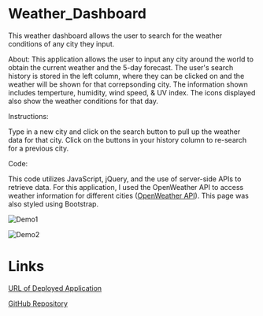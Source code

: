 # Weather_Dashboard
This weather dashboard allows the user to search for the weather conditions of any city they input.

About:
This application allows the user to input any city around the world to obtain the current weather and the 5-day forecast. The user's search history is stored in the left column, where they can be clicked on and the weather will be shown for that correpsonding city. The information shown includes temperture, humidity, wind speed, & UV index. The icons displayed also show the weather conditions for that day. 

Instructions:

Type in a new city and click on the search button to pull up the weather data for that city. Click on the buttons in your history column to re-search for a previous city. 

Code: 

This code utilizes JavaScript, jQuery, and the use of server-side APIs to retrieve data. For this application, I used the OpenWeather API to access weather information for different cities ([OpenWeather API](https://openweathermap.org/api)). This page was also styled using Bootstrap. 

![Demo1](Assets.demo1.PNG)

![Demo2](./Assets.demo2.PNG)

# Links 

[URL of Deployed Application](https://miadehaan.github.io/Weather_Dashboard/)

[GitHub Repository](https://github.com/miadehaan/Weather_Dashboard)
